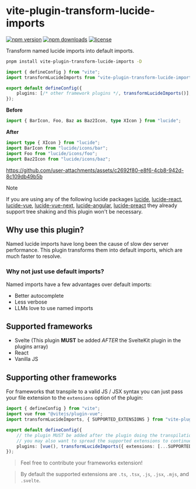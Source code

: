 # vite-plugin-transform-lucide-imports

[![npm version](https://flat.badgen.net/npm/v/vite-plugin-transform-lucide-imports?color=pink)](https://npmjs.com/package/vite-plugin-transform-lucide-imports)
[![npm downloads](https://flat.badgen.net/npm/dm/vite-plugin-transform-lucide-imports?color=pink)](https://npmjs.com/package/vite-plugin-transform-lucide-imports)
[![license](https://flat.badgen.net/github/license/ieedan/vite-plugin-transform-lucide-imports?color=pink)](https://github.com/ieedan/vite-plugin-transform-lucide-imports/blob/main/LICENSE)

Transform named lucide imports into default imports.

```sh
pnpm install vite-plugin-transform-lucide-imports -D
```

```ts
import { defineConfig } from "vite";
import transformLucideImports from "vite-plugin-transform-lucide-imports";

export default defineConfig({
	plugins: [/* other framework plugins */, transformLucideImports()],
});
```

**Before**

```ts
import { BarIcon, Foo, Baz as Baz2Icon, type XIcon } from "lucide";
```

**After**

```ts
import type { XIcon } from "lucide";
import BarIcon from "lucide/icons/bar";
import Foo from "lucide/icons/foo";
import Baz2Icon from "lucide/icons/baz";
```

https://github.com/user-attachments/assets/c2692f80-e8f6-4cb8-942d-8c109db49b5b

> [!NOTE]
> If you are using any of the following lucide packages [lucide](https://npmjs.com/package/lucide), [lucide-react](https://npmjs.com/package/lucide-react), [lucide-vue](https://npmjs.com/package/lucide-vue), [lucide-vue-next](https://npmjs.com/package/lucide-vue-next), [lucide-angular](https://npmjs.com/package/lucide-angular), [lucide-preact](https://npmjs.com/package/lucide-preact) they already support tree shaking and this plugin won't be necessary.

## Why use this plugin?

Named lucide imports have long been the cause of slow dev server performance. This plugin transforms them into default imports, which are much faster to resolve.

### Why not just use default imports?

Named imports have a few advantages over default imports:

-   Better autocomplete
-   Less verbose
-   LLMs love to use named imports

## Supported frameworks

-   Svelte (This plugin **MUST** be added _AFTER_ the SvelteKit plugin in the plugins array)
-   React
-   Vanilla JS

## Supporting other frameworks

For frameworks that transpile to a valid JS / JSX syntax you can just pass your file extension to the `extensions` option of the plugin:

```ts
import { defineConfig } from "vite";
import vue from "@vitejs/plugin-vue";
import transformLucideImports, { SUPPORTED_EXTENSIONS } from "vite-plugin-transform-lucide-imports";

export default defineConfig({
	// the plugin MUST be added after the plugin doing the transpilation
	// you may also want to spread the supported extensions to continue to support other extensions
	plugins: [vue(), transformLucideImports({ extensions: [...SUPPORTED_EXTENSIONS, ".vue"] })],
});
```

> Feel free to contribute your frameworks extension!

> By default the supported extensions are `.ts`, `.tsx`, `.js`, `.jsx`, `.mjs`, and `.svelte`.
